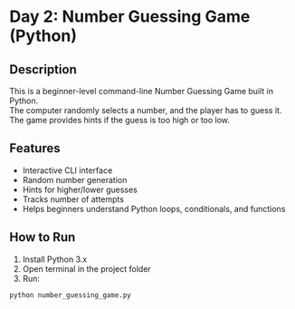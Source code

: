 # Day 2: Number Guessing Game (Python)

## Description
This is a beginner-level command-line Number Guessing Game built in Python.  
The computer randomly selects a number, and the player has to guess it.  
The game provides hints if the guess is too high or too low.

## Features
- Interactive CLI interface
- Random number generation
- Hints for higher/lower guesses
- Tracks number of attempts
- Helps beginners understand Python loops, conditionals, and functions

## How to Run
1. Install Python 3.x
2. Open terminal in the project folder
3. Run:
```bash
python number_guessing_game.py
